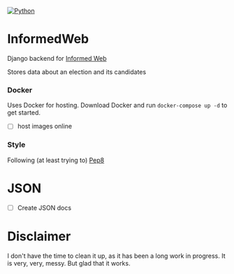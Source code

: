 [![Python](https://img.shields.io/pypi/pyversions/django.svg)](https://www.python.org/downloads/release/python-360/)

# InformedWeb

Django backend for [Informed Web](http://informedweb.herokuapp.com/)

Stores data about an election and its candidates

### Docker

Uses Docker for hosting.
Download Docker and run `docker-compose up -d` to get started.

- [ ] host images online

### Style

Following (at least trying to) [Pep8](https://www.python.org/dev/peps/pep-0008/)

# JSON

- [ ] Create JSON docs

# Disclaimer
I don't have the time to clean it up, as it has been a long work in progress.
It is very, very, messy. But glad that it works.
